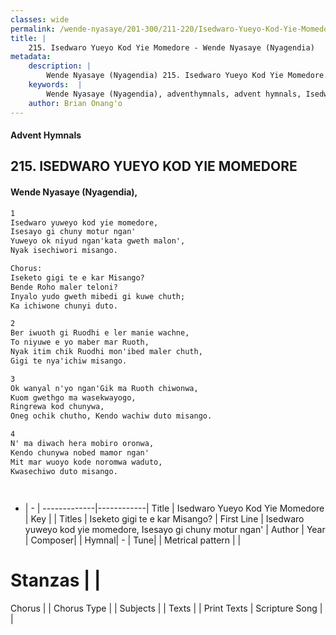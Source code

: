 ```yaml
---
classes: wide
permalink: /wende-nyasaye/201-300/211-220/Isedwaro-Yueyo-Kod-Yie-Momedore/
title: |
    215. Isedwaro Yueyo Kod Yie Momedore - Wende Nyasaye (Nyagendia)
metadata:
    description: |
        Wende Nyasaye (Nyagendia) 215. Isedwaro Yueyo Kod Yie Momedore. Isedwaro yuweyo kod yie momedore, Isesayo gi chuny motur ngan' Yuweyo ok niyud ngan'kata gweth malon', Nyak isechiwori misango.  Chorus: Iseketo gigi te e kar Misango? Bende Roho maler teloni? Inyalo yudo gweth mibedi gi kuwe chuth; Ka ichiwone chunyi duto.  
    keywords:  |
        Wende Nyasaye (Nyagendia), adventhymnals, advent hymnals, Isedwaro Yueyo Kod Yie Momedore, Isedwaro yuweyo kod yie momedore, Isesayo gi chuny motur ngan'. Iseketo gigi te e kar Misango?
    author: Brian Onang'o
---
```


#### Advent Hymnals
## 215. ISEDWARO YUEYO KOD YIE MOMEDORE
####  Wende Nyasaye (Nyagendia),

```txt
1
Isedwaro yuweyo kod yie momedore,
Isesayo gi chuny motur ngan'
Yuweyo ok niyud ngan'kata gweth malon',
Nyak isechiwori misango.

Chorus:
Iseketo gigi te e kar Misango?
Bende Roho maler teloni?
Inyalo yudo gweth mibedi gi kuwe chuth;
Ka ichiwone chunyi duto.

2
Ber iwuoth gi Ruodhi e ler manie wachne,
To niyuwe e yo maber mar Ruoth,
Nyak itim chik Ruodhi mon'ibed maler chuth,
Gigi te nya'ichiw misango.

3
Ok wanyal n'yo ngan'Gik ma Ruoth chiwonwa,
Kuom gwethgo ma wasekwayogo,
Ringrewa kod chunywa,
Oneg ochik chutho, Kendo wachiw duto misango.

4
N' ma diwach hera mobiro oronwa,
Kendo chunywa nobed mamor ngan'
Mit mar wuoyo kode noromwa waduto,
Kwasechiwo duto misango.




```

- |   -  |
-------------|------------|
Title | Isedwaro Yueyo Kod Yie Momedore |
Key |  |
Titles | Iseketo gigi te e kar Misango? |
First Line | Isedwaro yuweyo kod yie momedore, Isesayo gi chuny motur ngan' |
Author | 
Year | 
Composer| |
Hymnal|  - |
Tune|  |
Metrical pattern | |
# Stanzas |  |
Chorus |  |
Chorus Type |  |
Subjects | |
Texts |  |
Print Texts | 
Scripture Song |  |
    
